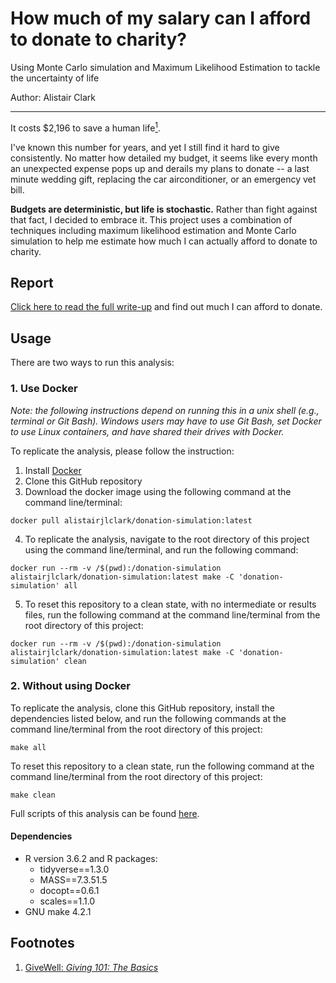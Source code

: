 # How much of my salary can I afford to donate to charity?
Using Monte Carlo simulation and Maximum Likelihood Estimation to tackle the uncertainty of life

Author: Alistair Clark
***
It costs $2,196 to save a human life[<sup>1</sup>](#footnotes).

I've known this number for years, and yet I still find it hard to give consistently. No matter how detailed my budget, it seems like every month an unexpected expense pops up and derails my plans to donate -- a last minute wedding gift, replacing the car airconditioner, or an emergency vet bill.

**Budgets are deterministic, but life is stochastic.** Rather than fight against that fact, I decided to embrace it. This project uses a combination of techniques including maximum likelihood estimation and Monte Carlo simulation to help me estimate how much I can actually afford to donate to charity.

## Report

[Click here to read the full write-up](/doc/report.md) and find out much I can afford to donate.


## Usage

There are two ways to run this analysis:

### 1. Use Docker

*Note: the following instructions depend on running this in a unix shell (e.g., terminal or Git Bash). Windows users may have to use Git Bash, set Docker to use Linux containers, and have shared their drives with Docker.*

To replicate the analysis, please follow the instruction:

1. Install [Docker](https://www.docker.com/get-started)
2. Clone this GitHub repository
3. Download the docker image using the following command at the command line/terminal:

```
docker pull alistairjlclark/donation-simulation:latest
```

4. To replicate the analysis, navigate to the root directory of this project using the command line/terminal, and run the following command:

```
docker run --rm -v /$(pwd):/donation-simulation alistairjlclark/donation-simulation:latest make -C 'donation-simulation' all
```

5. To reset this repository to a clean state, with no intermediate or results files, run the following command at the command line/terminal from the root directory of this project:

```
docker run --rm -v /$(pwd):/donation-simulation alistairjlclark/donation-simulation:latest make -C 'donation-simulation' clean
```

### 2. Without using Docker

To replicate the analysis, clone this GitHub repository, install the dependencies listed below, and run the following commands at the command line/terminal from the root directory of this project:

```
make all
```

To reset this repository to a clean state, run the following command at the command line/terminal from the root directory of this project:

```
make clean
```

Full scripts of this analysis can be found [here](https://github.com/alistair-clark/donation-simulation/tree/master/src).

#### Dependencies

- R version 3.6.2 and R packages:
    - tidyverse==1.3.0
    - MASS==7.3.51.5
    - docopt==0.6.1
    - scales==1.1.0
- GNU make 4.2.1

## Footnotes

1.  [GiveWell: _Giving 101: The Basics_](https://www.givewell.org/giving101#footnote1_1dmjnp5)